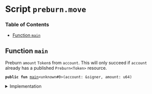 
<a name="SCRIPT"></a>

# Script `preburn.move`

### Table of Contents

-  [Function `main`](#SCRIPT_main)



<a name="SCRIPT_main"></a>

## Function `main`

Preburn
<code>amount</code>
<code>Token</code>s from
<code>account</code>.
This will only succeed if
<code>account</code> already has a published
<code>Preburn&lt;Token&gt;</code> resource.


<pre><code><b>public</b> <b>fun</b> <a href="#SCRIPT_main">main</a>&lt;unknown#0&gt;(account: &signer, amount: u64)
</code></pre>



<details>
<summary>Implementation</summary>


<pre><code><b>fun</b> <a href="#SCRIPT_main">main</a>&lt;Token&gt;(account: &signer, amount: u64) {
    <a href="../../modules/doc/libra.md#0x0_Libra_preburn_to">Libra::preburn_to</a>&lt;Token&gt;(account, <a href="../../modules/doc/libra_account.md#0x0_LibraAccount_withdraw_from_sender">LibraAccount::withdraw_from_sender</a>(amount))
}
</code></pre>



</details>
